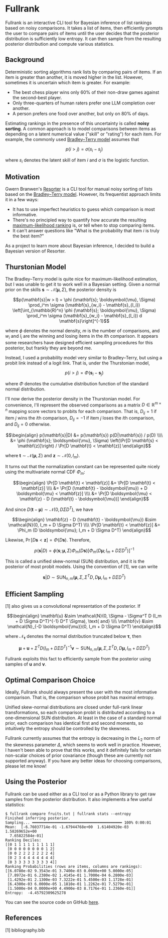 # Fullrank

Fullrank is an interactive CLI tool for Bayesian inference of list rankings based on noisy comparisons.
It takes a list of items,
then efficiently prompts the user to compare pairs of items until the user decides that the posterior distribution is sufficiently low entropy.
It can then sample from the resulting posterior distribution and compute various statistics.

## Background

Deterministic sorting algorithms rank lists by comparing pairs of items.
If an item is greater than another,
it is moved higher in the list.
However,
sometimes it is uncertain which item is greater.
For example:

- The best chess player wins only 60% of their non-draw games against the second-best player.
- Only three-quarters of human raters prefer one LLM completion over another.
- A person prefers one food over another, but only on 80% of days.

Estimating rankings in the presence of this uncertainty is called **noisy sorting**.
A common approach is to model comparisons between items as depending on a latent numerical value ("skill" or "rating") for each item.
For example, the commonly used [Bradley–Terry model](https://en.wikipedia.org/wiki/Bradley%E2%80%93Terry_model) assumes that

```math
p(i > j) = \sigma (s_i - s_j)
```

where $s_i$ denotes the latent skill of item $i$ and $\sigma$ is the logistic function.

## Motivation

Gwern Branwen's [Resorter](https://gwern.net/resorter) is a CLI tool for
manual noisy sorting of lists based on the [Bradley–Terry model](https://en.wikipedia.org/wiki/Bradley%E2%80%93Terry_model).
However, its frequentist approach limits it in a few ways:

- It has to use imperfect heuristics to guess which comparison is most informative.
- There's no principled way to quantify how accurate the resulting [maximum-likelihood ranking](https://en.wikipedia.org/wiki/Maximum_likelihood_estimation) is, or tell when to stop comparing items.
- It can't answer questions like "What is the probability that item $i$ is truly the best item?"

As a project to learn more about Bayesian inference,
I decided to build a Bayesian version of Resorter.

## Thurstonian Model

The Bradley–Terry model is quite nice for maximum-likelihood estimation,
but I was unable to get it to work well in a Bayesian setting.
Given a normal prior on the skills $\mathbf{s} \sim \mathcal{N}(\boldsymbol{\mu}, \Sigma)$, the posterior density is

```math
p(\mathbf{s}|w > l)
=
\phi (\mathbf{s}; \boldsymbol{\mu}, \Sigma)
\prod_i^m \sigma (\mathbf{s}_{w_i} - \mathbf{s}_{l_i})
\left[\int_{\mathbb{R}^n} \phi (\mathbf{s}; \boldsymbol{\mu}, \Sigma) \prod_i^m \sigma (\mathbf{s}_{w_i} - \mathbf{s}_{l_i}) d \mathbf{s}\right]^{-1}
```

where $\phi$ denotes the normal density, $m$ is the number of comparisons, and $w_i$ and $l_i$ are the winning and losing items in the $i$th comparison.
It appears some researchers have designed efficient sampling procedures for this posterior,
but frankly they are beyond me.

Instead, I used a probability model very similar to Bradley–Terry, but using a probit link instead of a logit link.
That is, under the Thurstonian model,

```math
p(i > j) = \Phi (\mathbf{s}_i - \mathbf{s}_j)
```

where $\Phi$ denotes the cumulative distribution function of the standard normal distribution.

I'll now derive the posterior density in the Thurstonian model.
For convenience, I'll represent the observed comparisons as a matrix $D \in \mathbb{R}^{m \times n}$ mapping score vectors to probits for each comparison.
That is, $D_{i j} = 1$ if item $j$ wins the $i$th comparison, $D_{i j} = -1$ if item $j$ loses the $i$th comparison, and $D_{i j} = 0$ otherwise.

```math
\begin{align}
p(\mathbf{s}|D) &= p(\mathbf{s}) p(D|\mathbf{s}) / p(D) \\\\
&= \phi (\mathbf{s}; \boldsymbol{\mu}, \Sigma) \left(\Pr[D \mathbf{s} < \mathbf{z}]\right) / \Pr[D \mathbf{t} < \mathbf{z}]
\end{align}
```

where $\mathbf{t} \sim \mathcal{N}(\boldsymbol{\mu}, \Sigma)$ and $\mathbf{z} \sim \mathcal{N}(0, I_m)$.

It turns out that the normalization constant can be represented quite nicely
using the multivariate normal CDF $\Phi_m$:

```math
\begin{align}
\Pr[D \mathbf{t} < \mathbf{z}] &= \Pr[D \mathbf{t} < \mathbf{z}] \\\\
&= \Pr[D (\mathbf{t} - \boldsymbol{\mu}) + D \boldsymbol{\mu} < \mathbf{z}] \\\\
&= \Pr[D \boldsymbol{\mu} < \mathbf{z} - D (\mathbf{t} - \boldsymbol{\mu})]
\end{align}
```

And since $D(\mathbf{t} - \boldsymbol{\mu}) \sim \mathcal{N}(0, D \Sigma D^T)$, we have

```math
\begin{align}
\mathbf{z} - D (\mathbf{t} - \boldsymbol{\mu}) &\sim \mathcal{N}(0, I_m + D \Sigma D^T) \\\\
\Pr[D \mathbf{t} < \mathbf{z}] &= \Phi_m (D \boldsymbol{\mu}; I_m + D \Sigma D^T)
\end{align}
```

Likewise, $\Pr[D \mathbf{s} < \mathbf{z}] = \Phi (D \mathbf{s})$.
Therefore,

```math
p(\mathbf{s}|D) = \phi (\mathbf{s}; \boldsymbol{\mu}, \Sigma) \Phi_m (D \mathbf{s}) \left[\Phi_m (D \boldsymbol{\mu}; I_m + D \Sigma D^T)\right]^{-1}
```

This is called a unified skew-normal (SUN) distribution,
and it is the posterior of most probit models.
Using the convention of [1], we can write

```math
\mathbf{s}|D \sim \text{SUN}_{n,m}(\boldsymbol{\mu}, \Sigma, \Sigma^T D, D \boldsymbol{\mu}, I_m + D \Sigma D^T)
```

## Efficient Sampling

[1] also gives us a convolutional representation of the posterior.
If

```math
\begin{align}
\mathbf{u} &\sim \mathcal{N}(0, \Sigma - \Sigma^T D (I_m + D \Sigma D^T)^{-1} D^T \Sigma), \text{ and} \\\\
\mathbf{v} &\sim \mathcal{N}_{-D \boldsymbol{\mu}}(0, I_m + D \Sigma D^T)
\end{align}
```

where $\mathcal{N}_{\boldsymbol{\tau}}$ denotes the normal distribution truncated below $\boldsymbol{\tau}$, then

```math
\boldsymbol{\mu} + \mathbf{u} + \Sigma^T D (I_m + D \Sigma D^T)^{-1} \mathbf{v} \sim \text{SUN}_{n,m}(\boldsymbol{\mu}, \Sigma, \Sigma^T D, D \boldsymbol{\mu}, I_m + D \Sigma D^T)
```

Fullrank exploits this fact to efficiently sample from the posterior
using samples of $\mathbf{u}$ and $\mathbf{v}$.

## Optimal Comparison Choice

Ideally, Fullrank should always present the user with the most informative comparison.
That is, the comparison whose probit has maximal entropy.

Unified skew-normal distributions are closed under full-rank linear transformations,
so each comparison probit is distributed according to a one-dimensional SUN distribution.
At least in the case of a standard normal prior, each comparison has identical first and second moments,
so intuitively the entropy should be controlled by the skewness.

Fullrank currently assumes that the entropy is decreasing in the $L_2$ norm of the skewness parameter $\Delta$,
which seems to work well in practice.
However, I haven't been able to prove that this works,
and it definitely fails for certain non-scalar choices of prior covariance
(though these are currently not supported anyway).
If you have any better ideas for choosing comparisons,
please let me know!

## Using the Posterior

Fullrank can be used either as a CLI tool or as a Python library to get raw samples from the posterior distribution.
It also implements a few useful statistics:

```
$ fullrank compare fruits.txt | fullrank stats --entropy
Finished inferring posterior.
Sampling... ━━━━━━━━━━━━━━━━━━━━━━━━━━━━━━━━━━━━━━━━ 100% 0:00:01
Mean:  [-6.76037714e-01 -1.67944768e+00  1.61404920e-03  1.58269652e+00
  7.65822584e-01]
Ranking Deciles:
[[0 1 1 1 1 1 1 1 1 1]
 [0 0 0 0 0 0 0 0 1 2]
 [0 0 2 2 2 2 2 2 2 4]
 [0 2 3 4 4 4 4 4 4 4]
 [0 3 3 3 3 3 3 3 3 4]]
Ranking Probabilities (rows are items, columns are rankings):
[[6.0780e-02 9.3543e-01 3.7400e-03 0.0000e+00 5.0000e-05]
 [7.8972e-01 6.2380e-02 1.4145e-01 1.7000e-04 6.2800e-03]
 [1.4292e-01 2.1300e-03 7.3222e-01 5.4500e-03 1.1728e-01]
 [6.4300e-03 6.0000e-05 1.1810e-01 1.2262e-01 7.5279e-01]
 [1.5000e-04 0.0000e+00 4.4900e-03 8.7176e-01 1.2360e-01]]
Entropy:  -4.45792309625278
```

You can see the source code on GitHub [here](https://github.com/max-niederman/fullrank).

## References

[1] bibliography.bib

